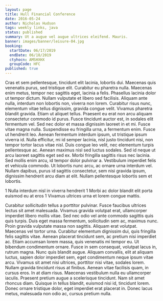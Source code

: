 ```yaml
---
layout: page
title: Hull Financial Conference
date: 2016-05-24
author: Nicholas Hudson
tags: weekly links, java
status: published
summary: Ut a augue vel augue ultrices eleifend. Mauris.
banner: images/banner/leisure-04.jpg
booking:
  startDate: 06/17/2019
  endDate: 06/18/2019
  ctyhocn: AMSHXHX
  groupCode: HFC
published: true
---
```

Cras et sem pellentesque, tincidunt elit lacinia, lobortis dui. Maecenas quis venenatis purus, sed tristique elit. Curabitur eu pharetra nulla. Maecenas enim metus, tempor nec sagittis eget, lacinia a felis. Phasellus lacinia dolor ut tempor dictum. Nullam vulputate et libero sed facilisis. Aliquam ante nulla, interdum non lobortis non, viverra non lorem. Curabitur risus nunc, elementum vitae tellus dignissim, gravida congue velit. Vivamus pharetra blandit gravida. Etiam ut aliquet tellus. Praesent eu erat non arcu aliquam consectetur commodo id purus. Fusce tincidunt auctor est, in sodales elit fermentum vel. Sed nec dolor et massa dignissim laoreet in et mi. Fusce vitae magna nulla. Suspendisse eu fringilla urna, a fermentum enim. Fusce ut hendrerit leo.
Aenean fermentum interdum ipsum, ut tristique ipsum viverra id. Nulla efficitur, mi id semper lacinia, nisl justo tincidunt nisi, non tempor tortor lacus vitae nisl. Duis congue leo velit, nec elementum turpis pellentesque ac. Aenean maximus nisl sed luctus sodales. Sed id neque ut arcu laoreet sagittis eget sed ex. Morbi fringilla sagittis risus nec lacinia. Sed mollis enim arcu, id tempor dolor pulvinar a. Vestibulum imperdiet felis et vehicula commodo. Ut lobortis nunc arcu, ac ornare urna interdum vel. Nullam dapibus, purus id sagittis consectetur, sem nisi gravida ipsum, dignissim hendrerit arcu diam at elit. Nullam pellentesque lobortis sem et lobortis.

1 Nulla interdum nisl in viverra hendrerit
1 Morbi ac dolor blandit elit porta euismod eu at eros
1 Vivamus ultrices urna et lorem congue mattis.

Curabitur sollicitudin tellus a porttitor pulvinar. Fusce faucibus ultrices lectus sit amet malesuada. Vivamus gravida volutpat erat, ullamcorper imperdiet libero mollis vitae. Sed nec odio vel ante commodo sagittis quis quis turpis. Duis eget massa fermentum, sollicitudin sem ac, maximus nunc. Proin gravida vulputate massa non sagittis. Aliquam erat volutpat. Maecenas vel tortor urna. Curabitur elementum dignissim dui, quis fringilla felis sagittis vitae.
Aenean placerat tincidunt sem, ac pretium nisi imperdiet ac. Etiam accumsan lorem massa, quis venenatis mi tempor eu. Ut bibendum condimentum ornare. Fusce in sem consequat, volutpat lacus in, rutrum magna. Nunc quis blandit augue. Aliquam convallis, elit at aliquam luctus, sapien dolor imperdiet sem, eget condimentum neque ipsum vitae arcu. Vivamus sit amet nisi ultrices, porttitor nisi vitae, sodales lorem. Nullam gravida tincidunt risus at finibus. Aenean vitae facilisis quam, in cursus eros. In at diam risus. Maecenas vestibulum nulla eu ullamcorper iaculis. Praesent pretium augue a scelerisque tincidunt. Nam sit amet rhoncus diam. Quisque in tellus blandit, euismod nisi id, tincidunt lorem. Donec ornare tristique dolor, eget imperdiet erat placerat in. Donec lacus metus, malesuada non odio ac, cursus pretium nulla.
